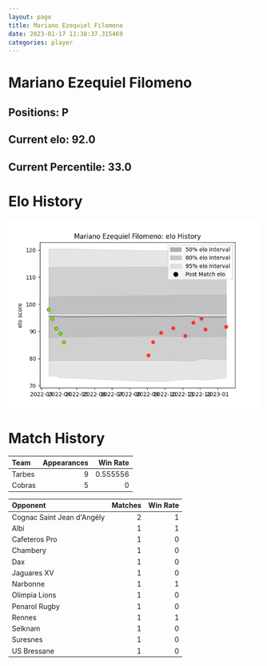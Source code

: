 ```yaml
---  
layout: page  
title: Mariano Ezequiel Filomeno  
date: 2023-01-17 11:38:37.315469  
categories: player  
---
```

# Mariano Ezequiel Filomeno

## Positions: P

## Current elo: 92.0

## Current Percentile: 33.0

# Elo History


![elo history](history_MarianoEzequielFilomeno.png)
# Match History


| Team   |   Appearances |   Win Rate |
|:-------|--------------:|-----------:|
| Tarbes |             9 |   0.555556 |
| Cobras |             5 |   0        |

| Opponent                   |   Matches |   Win Rate |
|:---------------------------|----------:|-----------:|
| Cognac Saint Jean d'Angély |         2 |          1 |
| Albi                       |         1 |          1 |
| Cafeteros Pro              |         1 |          0 |
| Chambery                   |         1 |          0 |
| Dax                        |         1 |          0 |
| Jaguares XV                |         1 |          0 |
| Narbonne                   |         1 |          1 |
| Olimpia Lions              |         1 |          0 |
| Penarol Rugby              |         1 |          0 |
| Rennes                     |         1 |          1 |
| Selknam                    |         1 |          0 |
| Suresnes                   |         1 |          0 |
| US Bressane                |         1 |          0 |